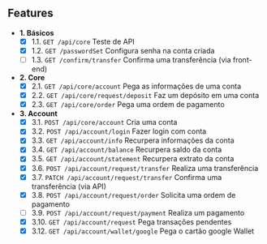 ## Features

- **1. Básicos**
    - [x] 1.1. `GET /api/core` Teste de API
    - [x] 1.2. `GET /passwordSet` Configura senha na conta criada
    - [ ] 1.3. `GET /confirm/transfer` Confirma uma transferência (via front-end)

- **2. Core**
    - [x] 2.1. `GET /api/core/account` Pega as informações de uma conta
    - [x] 2.2. `GET /api/core/request/deposit` Faz um depósito em uma conta
    - [x] 2.3. `GET /api/core/order` Pega uma ordem de pagamento

- **3. Account**
    - [x] 3.1. `POST /api/core/account` Cria uma conta
    - [x] 3.2. `POST /api/account/login` Fazer login com conta
    - [x] 3.3. `GET /api/account/info` Recurpera informações da conta
    - [x] 3.4. `GET /api/account/balance` Recurpera saldo da conta
    - [x] 3.5. `GET /api/account/statement` Recurpera extrato da conta
    - [x] 3.6. `POST /api/account/request/transfer` Realiza uma transferência
    - [x] 3.7. `PATCH /api/account/request/transfer` Confirma uma transferência (via API)
    - [x] 3.8. `POST /api/account/request/order` Solicita uma ordem de pagamento
    - [ ] 3.9. `POST /api/account/request/payment` Realiza um pagamento
    - [x] 3.10. `GET /api/account/request` Pega transações pendentes
    - [x] 3.12. `GET /api/account/wallet/google` Pega o cartão google Wallet